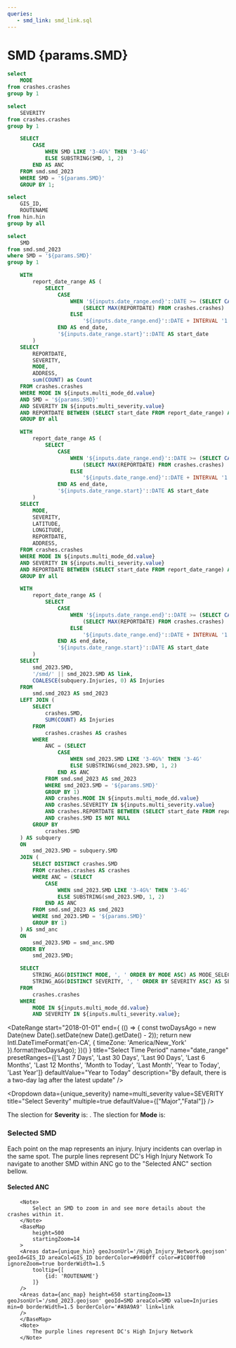 ```yaml
---
queries:
   - smd_link: smd_link.sql
---
```


# SMD {params.SMD}

```sql unique_mode
select 
    MODE
from crashes.crashes
group by 1
```

```sql unique_severity
select 
    SEVERITY
from crashes.crashes
group by 1
```

```sql unique_anc
    SELECT 
        CASE 
            WHEN SMD LIKE '3-4G%' THEN '3-4G'
            ELSE SUBSTRING(SMD, 1, 2)
        END AS ANC
    FROM smd.smd_2023
    WHERE SMD = '${params.SMD}'
    GROUP BY 1;
```

```sql unique_hin
select 
    GIS_ID,
    ROUTENAME
from hin.hin
group by all
```

```sql unique_smd
select 
    SMD
from smd.smd_2023
where SMD = '${params.SMD}'
group by 1
```

```sql table_query
    WITH 
        report_date_range AS (
            SELECT
                CASE 
                    WHEN '${inputs.date_range.end}'::DATE >= (SELECT CAST(MAX(REPORTDATE) AS DATE) FROM crashes.crashes) THEN 
                        (SELECT MAX(REPORTDATE) FROM crashes.crashes)
                    ELSE 
                        '${inputs.date_range.end}'::DATE + INTERVAL '1 day'
                END AS end_date,
                '${inputs.date_range.start}'::DATE AS start_date
        )
    SELECT
        REPORTDATE,
        SEVERITY,
        MODE,
        ADDRESS,
        sum(COUNT) as Count
    FROM crashes.crashes
    WHERE MODE IN ${inputs.multi_mode_dd.value}
    AND SMD = '${params.SMD}'
    AND SEVERITY IN ${inputs.multi_severity.value}
    AND REPORTDATE BETWEEN (SELECT start_date FROM report_date_range) AND (SELECT end_date FROM report_date_range)
    GROUP BY all
```

```sql incidents
    WITH 
        report_date_range AS (
            SELECT
                CASE 
                    WHEN '${inputs.date_range.end}'::DATE >= (SELECT CAST(MAX(REPORTDATE) AS DATE) FROM crashes.crashes) THEN 
                        (SELECT MAX(REPORTDATE) FROM crashes.crashes)
                    ELSE 
                        '${inputs.date_range.end}'::DATE + INTERVAL '1 day'
                END AS end_date,
                '${inputs.date_range.start}'::DATE AS start_date
        )
    SELECT 
        MODE,
        SEVERITY,
        LATITUDE,
        LONGITUDE,
        REPORTDATE,
        ADDRESS,
    FROM crashes.crashes
    WHERE MODE IN ${inputs.multi_mode_dd.value}
    AND SEVERITY IN ${inputs.multi_severity.value}
    AND REPORTDATE BETWEEN (SELECT start_date FROM report_date_range) AND (SELECT end_date FROM report_date_range)
    GROUP BY all
```

```sql anc_map
    WITH 
        report_date_range AS (
            SELECT
                CASE 
                    WHEN '${inputs.date_range.end}'::DATE >= (SELECT CAST(MAX(REPORTDATE) AS DATE) FROM crashes.crashes) THEN 
                        (SELECT MAX(REPORTDATE) FROM crashes.crashes)
                    ELSE 
                        '${inputs.date_range.end}'::DATE + INTERVAL '1 day'
                END AS end_date,
                '${inputs.date_range.start}'::DATE AS start_date
        )
    SELECT 
        smd_2023.SMD,
        '/smd/' || smd_2023.SMD AS link,
        COALESCE(subquery.Injuries, 0) AS Injuries
    FROM 
        smd.smd_2023 AS smd_2023
    LEFT JOIN (
        SELECT
            crashes.SMD,
            SUM(COUNT) AS Injuries
        FROM 
            crashes.crashes AS crashes
        WHERE 
            ANC = (SELECT 
                CASE 
                    WHEN smd_2023.SMD LIKE '3-4G%' THEN '3-4G'
                    ELSE SUBSTRING(smd_2023.SMD, 1, 2)
                END AS ANC
            FROM smd.smd_2023 AS smd_2023
            WHERE smd_2023.SMD = '${params.SMD}'
            GROUP BY 1)
            AND crashes.MODE IN ${inputs.multi_mode_dd.value}
            AND crashes.SEVERITY IN ${inputs.multi_severity.value}
            AND crashes.REPORTDATE BETWEEN (SELECT start_date FROM report_date_range) AND (SELECT end_date FROM report_date_range)
            AND crashes.SMD IS NOT NULL
        GROUP BY 
            crashes.SMD
    ) AS subquery
    ON 
        smd_2023.SMD = subquery.SMD
    JOIN (
        SELECT DISTINCT crashes.SMD
        FROM crashes.crashes AS crashes
        WHERE ANC = (SELECT 
            CASE 
                WHEN smd_2023.SMD LIKE '3-4G%' THEN '3-4G'
                ELSE SUBSTRING(smd_2023.SMD, 1, 2)
            END AS ANC
        FROM smd.smd_2023 AS smd_2023
        WHERE smd_2023.SMD = '${params.SMD}'
        GROUP BY 1)
    ) AS smd_anc
    ON 
        smd_2023.SMD = smd_anc.SMD
    ORDER BY 
        smd_2023.SMD;
```

```sql mode_severity_selection
    SELECT
        STRING_AGG(DISTINCT MODE, ', ' ORDER BY MODE ASC) AS MODE_SELECTION,
        STRING_AGG(DISTINCT SEVERITY, ', ' ORDER BY SEVERITY ASC) AS SEVERITY_SELECTION
    FROM
        crashes.crashes
    WHERE
        MODE IN ${inputs.multi_mode_dd.value}
        AND SEVERITY IN ${inputs.multi_severity.value};
```

<DateRange
  start="2018-01-01"
  end={
    (() => {
      const twoDaysAgo = new Date(new Date().setDate(new Date().getDate() - 2));
      return new Intl.DateTimeFormat('en-CA', {
        timeZone: 'America/New_York'
      }).format(twoDaysAgo);
    })()
  }
  title="Select Time Period"
  name="date_range"
  presetRanges={['Last 7 Days', 'Last 30 Days', 'Last 90 Days', 'Last 6 Months', 'Last 12 Months', 'Month to Today', 'Last Month', 'Year to Today', 'Last Year']}
  defaultValue="Year to Today"
  description="By default, there is a two-day lag after the latest update"
/>

<Dropdown
    data={unique_severity} 
    name=multi_severity
    value=SEVERITY
    title="Select Severity"
    multiple=true
    defaultValue={["Major","Fatal"]}
/>

<Dropdown
    data={unique_mode} 
    name=multi_mode_dd
    value=MODE
    title="Select Mode"
    multiple=true
    selectAllByDefault=true
    description="*Only fatal"
/>

<Alert status="info">
The slection for <b>Severity</b> is: <b><Value data={mode_severity_selection} column="SEVERITY_SELECTION"/></b>. The slection for <b>Mode</b> is: <b><Value data={mode_severity_selection} column="MODE_SELECTION"/></b> <Info description="*Fatal only." color="primary" />
</Alert>

### Selected SMD

<Grid cols=2>
    <Group>
        <Note>
        Each point on the map represents an injury. Injury incidents can overlap in the same spot.
        </Note>
        <BaseMap
          height=500
          startingZoom=15
        >
          <Points data={incidents} lat=LATITUDE long=LONGITUDE value=SEVERITY pointName=MODE opacity=1 colorPalette={['#ffdf00','#ff9412','#ff5a53']} ignoreZoom=true
            tooltip={[
                {id:'MODE', showColumnName:false, fmt:'id', valueClass:'text-l font-semibold'},
                {id:'REPORTDATE', showColumnName:false, fmt:'mm/dd/yy hh:mm'},
                {id:'ADDRESS', showColumnName:false, fmt:'id'}
            ]}/>
          <Areas data={unique_hin} geoJsonUrl='/High_Injury_Network.geojson' geoId=GIS_ID areaCol=GIS_ID borderColor=#9d00ff color=#1C00ff00/ borderWidth=1.5 ignoreZoom=true
          tooltip={[
                {id: 'ROUTENAME'}
            ]}
          />
          <Areas data={unique_smd} geoJsonUrl='/smd_2023.geojson' geoId=SMD areaCol=SMD min=0 borderColor=#000000 color=#1C00ff00 borderWidth=1.75/>
        </BaseMap>
        <Note>
        The purple lines represent DC's High Injury Network
        </Note>
    </Group>    
    <Group>
        <DataTable data={table_query} sort="REPORTDATE desc" totalRow=true rows=5 subtitle='Injury Table' rowShading=true wrapTitles=true>
          <Column id=REPORTDATE title='Date' wrap=true fmt='mm/dd/yy hh:mm' totalAgg="Total"/>
          <Column id=SEVERITY totalAgg="-"/>
          <Column id=MODE totalAgg='{inputs.multi_mode}'/>
          <Column id=ADDRESS wrap=true totalAgg="-"/>
          <Column id=Count totalAgg=sum/>
        </DataTable>
        <Alert status="info">
            To navigate to another SMD within ANC <Value data={unique_anc} column="ANC"/> go to the "Selected ANC" section bellow.
        </Alert>
    </Group>
</Grid>

#### Selected ANC
        <Note>
            Select an SMD to zoom in and see more details about the crashes within it.
        </Note>
        <BaseMap
            height=500
            startingZoom=14
        >
        <Areas data={unique_hin} geoJsonUrl='/High_Injury_Network.geojson' geoId=GIS_ID areaCol=GIS_ID borderColor=#9d00ff color=#1C00ff00 ignoreZoom=true borderWidth=1.5
            tooltip={[
                {id: 'ROUTENAME'}
            ]}
        />
        <Areas data={anc_map} height=650 startingZoom=13 geoJsonUrl='/smd_2023.geojson' geoId=SMD areaCol=SMD value=Injuries min=0 borderWidth=1.5 borderColor='#A9A9A9' link=link
        />
        </BaseMap>
        <Note>
            The purple lines represent DC's High Injury Network
        </Note>